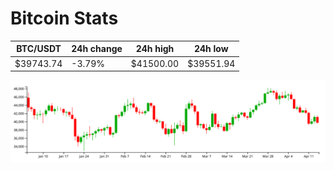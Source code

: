 # Bitcoin Stats

BTC/USDT|24h change|24h high|24h low|
|---|---|---|---|
|$39743.74|-3.79%|$41500.00|$39551.94|

<img src="./chart.svg">
